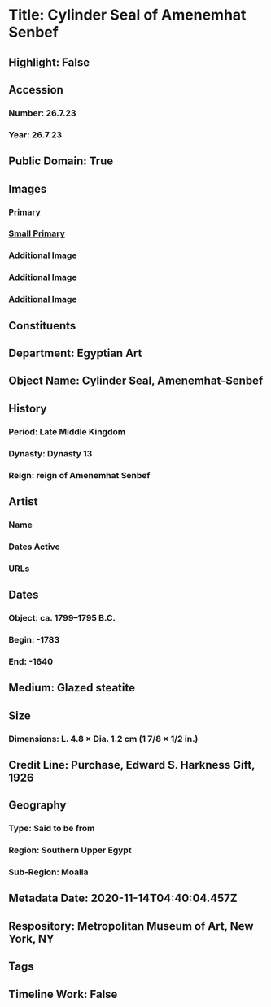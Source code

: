 # Title: Cylinder Seal of Amenemhat Senbef
## Highlight: False
## Accession
### Number: 26.7.23
### Year: 26.7.23
## Public Domain: True
## Images
### [Primary](https://images.metmuseum.org/CRDImages/eg/original/LC-26_7_23_EGDP030265.jpg)
### [Small Primary](https://images.metmuseum.org/CRDImages/eg/web-large/LC-26_7_23_EGDP030265.jpg)
### [Additional Image](https://images.metmuseum.org/CRDImages/eg/original/LC-26_7_23_EGDP030266.jpg)
### [Additional Image](https://images.metmuseum.org/CRDImages/eg/original/LC-26_7_23_EGDP030267.jpg)
### [Additional Image](https://images.metmuseum.org/CRDImages/eg/original/LC-26_7_23_EGDP030268.jpg)
## Constituents
## Department: Egyptian Art
## Object Name: Cylinder Seal, Amenemhat-Senbef
## History
### Period: Late Middle Kingdom
### Dynasty: Dynasty 13
### Reign: reign of Amenemhat Senbef
## Artist
### Name
### Dates Active
### URLs
## Dates
### Object: ca. 1799–1795 B.C.
### Begin: -1783
### End: -1640
## Medium: Glazed steatite
## Size
### Dimensions: L. 4.8 × Dia. 1.2 cm (1 7/8 × 1/2 in.)
## Credit Line: Purchase, Edward S. Harkness Gift, 1926
## Geography
### Type: Said to be from
### Region: Southern Upper Egypt
### Sub-Region: Moalla
## Metadata Date: 2020-11-14T04:40:04.457Z
## Respository: Metropolitan Museum of Art, New York, NY
## Tags
## Timeline Work: False